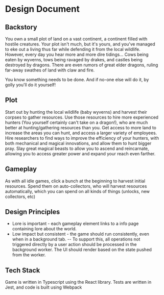 # Design Document

## Backstory

You own a small plot of land on a vast continent, a continent filled with hostile creatures. Your plot isn't much, but it's yours, and you've managed to eke out a living thus far while defending it from the local wildlife. However, every day you hear more and more dire tidings... Cows being eaten by wyverns, tows being ravaged by drakes, and castles being destroyed by dragons. There are even rumors of great elder dragons, ruling far-away swathes of land with claw and fire.

You know something needs to be done. And if no-one else will do it, by golly you'll do it yourself!

## Plot

Start out by hunting the local wildlife (baby wyverns) and harvest their corpses to gather resources. Use those resources to hire more experienced hunters (You yourself certainly can't take on a dragon!), who are much better at hunting/gathering resources than you. Get access to more land to increase the areas you can hunt, and access a larger variety of employees. Hire researchers to find ways to improve the efficiency of your hunters, with both mechanical and magical innovations, and allow them to hunt bigger pray. Slay great magical beasts to allow you to ascend and reincarnate, allowing you to access greater power and expand your reach even farther.

## Gameplay

As with all idle games, click a bunch at the beginning to harvest initial resources. Spend them on auto-collectors, who will harvest resources automatically, which you can spend on all kinds of things (unlocks, new collectors, etc)

## Design Principles

- Lore is important - each gameplay element links to a info page containing lore about the world.
- Low impact but consistent - the game should run consistently, even when in a background tab.
-- To support this, all operations not triggered directly by a user action should be processed in the background worker. The UI should render based on the state pushed from the worker.

## Tech Stack

Game is written in Typescript using the React library. Tests are written in Jest, and code is built using Webpack
